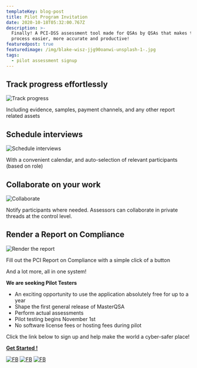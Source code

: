```yaml
---
templateKey: blog-post
title: Pilot Program Invitation
date: 2020-10-18T05:32:00.767Z
description: >-
  Finally! A PCI-DSS assessment tool made for QSAs by QSAs that makes the
  process easier, more accurate and productive!
featuredpost: true
featuredimage: /img/blake-wisz-jjg90oanwi-unsplash-1-.jpg
tags:
  - pilot assessment signup
---
```




##
## Track progress effortlessly 

![Track progress](/img/feature1.png "Track progress")

Including evidence, samples, payment channels, and any other report related assets

## Schedule interviews

![Schedule interviews](/img/feature2.png "Schedule interviews")

With a convenient calendar, and auto-selection of relevant participants (based on role)

## Collaborate on your work

![Collaborate](/img/feature3.png "Collaborate")

Notify participants where needed. Assessors can collaborate in private threads at the control level.

## Render a Report on Compliance

![Render the report](/img/feature4.png "Render the report")

Fill out the PCI Report on Compliance with a simple click of a button

And a lot more, all in one system!

**We are seeking Pilot Testers**

* An exciting opportunity to use the application absolutely free for up to a year
* Shape the first general release of MasterQSA
* Perform actual assessments
* Pilot testing begins November 1st
* No software license fees or hosting fees during pilot

Click the link below to sign up and help make the world a cyber-safer place!

[**Get Started
!**](https://www.masterqsa.com/pilot)

[![FB](/img/fb.png)](https://www.facebook.com/masterqsacom)
[![FB](/img/twi.png)](https://www.twitter.com/masterqsa)
[![FB](/img/web.png)](https://www.masterqsa.com/pilot)
